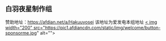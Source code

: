 ## 白羽夜星制作组

赞助地址：https://afdian.net/a/Hakuuyosei
该地址为爱发电本组地址
<a href="https://afdian.net/a/afdian">< img width="200" src="https://pic1.afdiancdn.com/static/img/welcome/button-sponsorme.jpg" alt=""></a >
